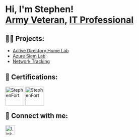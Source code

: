 <h1>Hi, I'm Stephen! <br/><a href="https://github.com/sfort04">Army Veteran</a>, <a href="https://www.linkedin.com/in/stephenfort/">IT Professional</a></h1>

<h2>👨‍💻 Projects:</h2>

  - [Active Directory Home Lab](https://github.com/sfort04/ActiveDirectoryLab)
  - [Azure Siem Lab](https://github.com/sfort04/AzureSiemLAB)
  - [Network Tracking](https://github.com/sfort04/WiresharkNetworkTracker)

<h2>📄 Certifications:</h2>
<img align="left" alt="StephenFort" | Security+" width="60px" src="https://github.com/sfort04/sfort04/assets/46600225/1fd5f202-8b5e-4d5e-865e-909b8528ba39" />
<img align="left" alt="StephenFort" | Security+" width="60px" src="https://github.com/sfort04/sfort04/assets/46600225/4bbab567-c32a-4503-896c-dda0b26e4500" />


<br>
<br>
<br>

<h2> 🤳 Connect with me:</h2>
<a href="https://linkedin.com/in/stephenfort/">
  <img src="https://cdn.jsdelivr.net/npm/simple-icons@v3/icons/linkedin.svg" alt="Linkedin" title="Linkedin" align="left" width="30px" />
</a>

<!--
**sfort04/sfort04** is a ✨ _special_ ✨ repository because its `README.md` (this file) appears on your GitHub profile.

Here are some ideas to get you started:

- 🔭 I’m currently working on ...
- 🌱 I’m currently learning ...
- 👯 I’m looking to collaborate on ...
- 🤔 I’m looking for help with ...
- 💬 Ask me about ...
- 📫 How to reach me: ...
- 😄 Pronouns: ...
- ⚡ Fun fact: ...
-->
